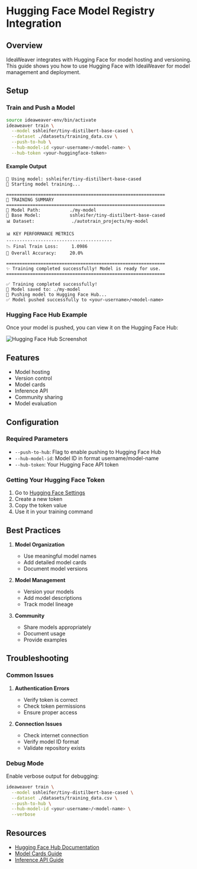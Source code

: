 # Hugging Face Model Registry Integration

## Overview

IdeaWeaver integrates with Hugging Face for model hosting and versioning. This guide shows you how to use Hugging Face with IdeaWeaver for model management and deployment.

## Setup

### Train and Push a Model

```bash
source ideaweaver-env/bin/activate
ideaweaver train \
  --model sshleifer/tiny-distilbert-base-cased \
  --dataset ./datasets/training_data.csv \
  --push-to-hub \
  --hub-model-id <your-username>/<model-name> \
  --hub-token <your-huggingface-token>
```

#### Example Output
```
🤗 Using model: sshleifer/tiny-distilbert-base-cased
🚀 Starting model training...

============================================================
🎉 TRAINING SUMMARY
============================================================
📂 Model Path:           ./my-model
🤖 Base Model:           sshleifer/tiny-distilbert-base-cased
📊 Dataset:              ./autotrain_projects/my-model

📊 KEY PERFORMANCE METRICS
----------------------------------------
📉 Final Train Loss:     1.0986
🎯 Overall Accuracy:     20.0%

============================================================
✨ Training completed successfully! Model is ready for use.
============================================================

✅ Training completed successfully!
📁 Model saved to: ./my-model
🚀 Pushing model to Hugging Face Hub...
✅ Model pushed successfully to <your-username>/<model-name>
```

### Hugging Face Hub Example

Once your model is pushed, you can view it on the Hugging Face Hub:

![Hugging Face Hub Screenshot](images/huggingface_hub.png)

## Features

- Model hosting
- Version control
- Model cards
- Inference API
- Community sharing
- Model evaluation

## Configuration

### Required Parameters

- `--push-to-hub`: Flag to enable pushing to Hugging Face Hub
- `--hub-model-id`: Model ID in format username/model-name
- `--hub-token`: Your Hugging Face API token

### Getting Your Hugging Face Token

1. Go to [Hugging Face Settings](https://huggingface.co/settings/tokens)
2. Create a new token
3. Copy the token value
4. Use it in your training command

## Best Practices

1. **Model Organization**
   - Use meaningful model names
   - Add detailed model cards
   - Document model versions

2. **Model Management**
   - Version your models
   - Add model descriptions
   - Track model lineage

3. **Community**
   - Share models appropriately
   - Document usage
   - Provide examples

## Troubleshooting

### Common Issues

1. **Authentication Errors**
   - Verify token is correct
   - Check token permissions
   - Ensure proper access

2. **Connection Issues**
   - Check internet connection
   - Verify model ID format
   - Validate repository exists

### Debug Mode

Enable verbose output for debugging:

```bash
ideaweaver train \
  --model sshleifer/tiny-distilbert-base-cased \
  --dataset ./datasets/training_data.csv \
  --push-to-hub \
  --hub-model-id <your-username>/<model-name> \
  --verbose
```

## Resources

- [Hugging Face Hub Documentation](https://huggingface.co/docs/hub/index)
- [Model Cards Guide](https://huggingface.co/docs/hub/model-cards)
- [Inference API Guide](https://huggingface.co/docs/inference-endpoints/index) 